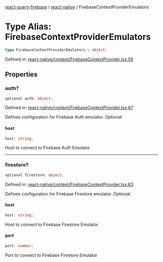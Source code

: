 [react-query-firebase](../../modules.md) / [react-native](../index.md) / FirebaseContextProviderEmulators

# Type Alias: FirebaseContextProviderEmulators

```ts
type FirebaseContextProviderEmulators = object;
```

Defined in: [react-native/context/FirebaseContextProvider.tsx:59](https://github.com/vpishuk/react-query-firebase/blob/10e2945f75363a784c3dfc0e90b9f7a489dcc848/react-native/context/FirebaseContextProvider.tsx#L59)

## Properties

### auth?

```ts
optional auth: object;
```

Defined in: [react-native/context/FirebaseContextProvider.tsx:67](https://github.com/vpishuk/react-query-firebase/blob/10e2945f75363a784c3dfc0e90b9f7a489dcc848/react-native/context/FirebaseContextProvider.tsx#L67)

Defines configuration for Firebase Auth emulator. Optional

#### host

```ts
host: string;
```

Host to connect to Firebase Auth Emulator

***

### firestore?

```ts
optional firestore: object;
```

Defined in: [react-native/context/FirebaseContextProvider.tsx:63](https://github.com/vpishuk/react-query-firebase/blob/10e2945f75363a784c3dfc0e90b9f7a489dcc848/react-native/context/FirebaseContextProvider.tsx#L63)

Defines configuration for Firebase Firestore emulator. Optional.

#### host

```ts
host: string;
```

Host to connect to Firebase Firestore Emulator

#### port

```ts
port: number;
```

Port to connect to Firebase Firestore Emulator
